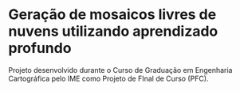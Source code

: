 # Geração de mosaicos livres de nuvens utilizando aprendizado profundo
Projeto desenvolvido durante o Curso de Graduação em Engenharia Cartográfica pelo IME como Projeto de FInal de Curso (PFC).
